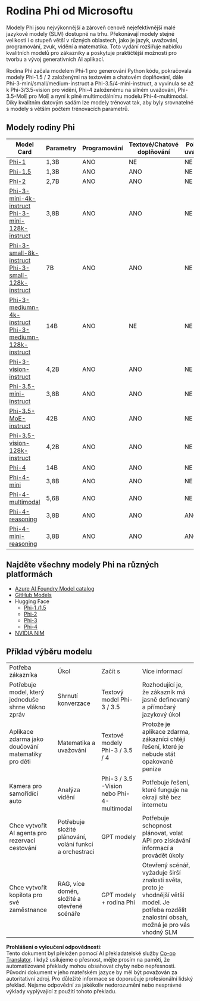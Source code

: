 <!--
CO_OP_TRANSLATOR_METADATA:
{
  "original_hash": "b5d936ffe4dfbab2244f6eb21b11f3b3",
  "translation_date": "2025-07-16T18:37:21+00:00",
  "source_file": "md/01.Introduction/01/01.PhiFamily.md",
  "language_code": "cs"
}
-->
# Rodina Phi od Microsoftu

Modely Phi jsou nejvýkonnější a zároveň cenově nejefektivnější malé jazykové modely (SLM) dostupné na trhu. Překonávají modely stejné velikosti i o stupeň větší v různých oblastech, jako je jazyk, uvažování, programování, zvuk, vidění a matematika. Toto vydání rozšiřuje nabídku kvalitních modelů pro zákazníky a poskytuje praktičtější možnosti pro tvorbu a vývoj generativních AI aplikací.

Rodina Phi začala modelem Phi-1 pro generování Python kódu, pokračovala modely Phi-1.5 / 2 založenými na textovém a chatovém doplňování, dále Phi-3-mini/small/medium-instruct a Phi-3.5/4-mini-instruct, a vyvinula se až k Phi-3/3.5-vision pro vidění, Phi-4 založenému na silném uvažování, Phi-3.5-MoE pro MoE a nyní k plně multimodálnímu modelu Phi-4-multimodal. Díky kvalitním datovým sadám lze modely trénovat tak, aby byly srovnatelné s modely s větším počtem trénovacích parametrů.

## Modely rodiny Phi

<div style="font-size:8px">

| Model Card |Parametry|Programování|Textové/Chatové doplňování|Pokročilé uvažování| Vidění | Zvuk | MoE
| - | -  | - | - |- |- |- |- |
|[Phi-1](https://huggingface.co/microsoft/phi-1)|1,3B| ANO| NE | NE |NE |NE |NE |
|[Phi-1.5](https://huggingface.co/microsoft/phi-1_5)|1,3B| ANO|ANO| NE |NE |NE |NE |
|[Phi-2](https://huggingface.co/microsoft/phi-1_5)|2,7B| ANO|ANO| NE |NE |NE |NE |
|[Phi-3-mini-4k-instruct](https://huggingface.co/microsoft/Phi-3-mini-4k-instruct)<br/>[Phi-3-mini-128k-instruct](https://huggingface.co/microsoft/Phi-3-mini-128k-instruct)|3,8B| ANO|ANO| NE |NE |NE |NE |
|[Phi-3-small-8k-instruct](https://huggingface.co/microsoft/Phi-3-small-8k-instruct)<br/>[Phi-3-small-128k-instruct](https://huggingface.co/microsoft/Phi-3-small-128k-instruct)<br/>|7B| ANO|ANO| NE |NE |NE |NE |
|[Phi-3-mediumn-4k-instruct](https://huggingface.co/microsoft/Phi-3-medium-4k-instruct)<br>[Phi-3-mediumn-128k-instruct](https://huggingface.co/microsoft/Phi-3-medium-128k-instruct)|14B|ANO|NE| NE |NE |NE |NE |
|[Phi-3-vision-instruct](https://huggingface.co/microsoft/Phi-3-vision-128k-instruct)|4,2B|ANO|ANO|NE |NE |NE |NE |
|[Phi-3.5-mini-instruct](https://huggingface.co/microsoft/Phi-3.5-mini-instruct)|3,8B|ANO|ANO| NE |NE |NE |NE |
|[Phi-3.5-MoE-instruct](https://huggingface.co/microsoft/Phi-3.5-MoE-instruct)|42B|ANO|ANO| NE |NE |NE |ANO |
|[Phi-3.5-vision-128k-instruct](https://huggingface.co/microsoft/Phi-3.5-vision-instruct)|4,2B|ANO|ANO| NE |ANO |NE |NE |
|[Phi-4](https://huggingface.co/microsoft/phi-4)|14B|ANO|ANO| NE |NE |NE |NE |
|[Phi-4-mini](https://huggingface.co/microsoft/Phi-4-mini-instruct)|3,8B|ANO|ANO| NE |NE |NE |NE |
|[Phi-4-multimodal](https://huggingface.co/microsoft/Phi-4-multimodal-instruct)|5,6B|ANO|ANO| NE |ANO |ANO |NE |
|[Phi-4-reasoning](../../../../../md/01.Introduction/01)|3,8B|ANO|ANO| ANO |NE |NE |NE |
|[Phi-4-mini-reasoning](../../../../../md/01.Introduction/01)|3,8B|ANO|ANO| ANO |NE |NE |NE |

</div>

## **Najděte všechny modely Phi na různých platformách**

- [Azure AI Foundry Model catalog](https://ai.azure.com/explore/models?selectedCollection=phi)
- [GitHub Models](https://github.com/marketplace?query=Phi&type=models)
- Hugging Face
  - [Phi-1 /1.5](https://huggingface.co/collections/microsoft/phi-1-6626e29134744e94e222d572)
  - [Phi-2](https://huggingface.co/microsoft/phi-2)
  - [Phi-3](https://huggingface.co/collections/microsoft/phi-3-6626e15e9585a200d2d761e3)
  - [Phi-4](https://huggingface.co/collections/microsoft/phi-4-677e9380e514feb5577a40e4) 
- [NVIDIA NIM](https://build.nvidia.com/search?q=Phi)

## Příklad výběru modelu

| | | | |
|-|-|-|-|
|Potřeba zákazníka|Úkol|Začít s|Více informací|
|Potřebuje model, který jednoduše shrne vlákno zpráv|Shrnutí konverzace|Textový model Phi-3 / 3.5|Rozhodující je, že zákazník má jasně definovaný a přímočarý jazykový úkol|
|Aplikace zdarma jako doučování matematiky pro děti|Matematika a uvažování|Textové modely Phi-3 / 3.5 / 4|Protože je aplikace zdarma, zákazníci chtějí řešení, které je nebude stát opakovaně peníze|
|Kamera pro samořídící auto|Analýza vidění|Phi-3 / 3.5 -Vision nebo Phi-4-multimodal|Potřebuje řešení, které funguje na okraji sítě bez internetu|
|Chce vytvořit AI agenta pro rezervaci cestování|Potřebuje složité plánování, volání funkcí a orchestraci|GPT modely|Potřebuje schopnost plánovat, volat API pro získávání informací a provádět úkoly|
|Chce vytvořit kopilota pro své zaměstnance|RAG, více domén, složité a otevřené scénáře|GPT modely + rodina Phi|Otevřený scénář, vyžaduje širší znalosti světa, proto je vhodnější větší model. Je potřeba rozdělit znalostní obsah, možná je pro vás vhodný SLM|

**Prohlášení o vyloučení odpovědnosti**:  
Tento dokument byl přeložen pomocí AI překladatelské služby [Co-op Translator](https://github.com/Azure/co-op-translator). I když usilujeme o přesnost, mějte prosím na paměti, že automatizované překlady mohou obsahovat chyby nebo nepřesnosti. Původní dokument v jeho mateřském jazyce by měl být považován za autoritativní zdroj. Pro důležité informace se doporučuje profesionální lidský překlad. Nejsme odpovědní za jakékoliv nedorozumění nebo nesprávné výklady vyplývající z použití tohoto překladu.